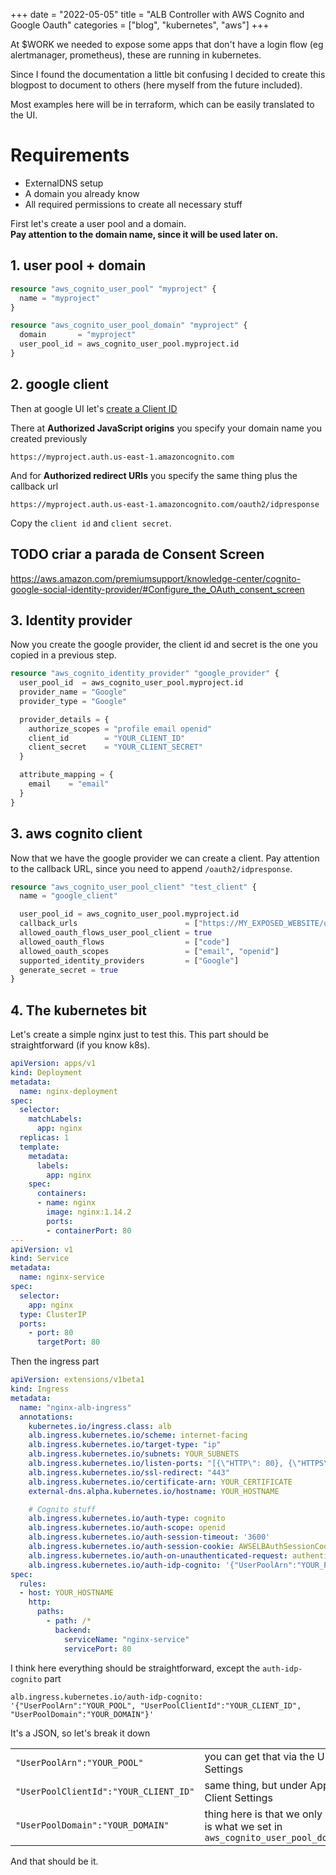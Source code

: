 
+++
date = "2022-05-05"
title = "ALB Controller with AWS Cognito and Google Oauth"
categories = ["blog", "kubernetes", "aws"]
+++

At $WORK we needed to expose some apps that don't have a login flow (eg alertmanager, prometheus), these are running in kubernetes.

Since I found the documentation a little bit confusing I decided to create this blogpost to document to others (here myself from the future included).


Most examples here will be in terraform, which can be easily translated to the UI.
# Requirements
* ExternalDNS setup
* A domain you already know
* All required permissions to create all necessary stuff



First let's create a user pool and a domain. \
**Pay attention to the domain name, since it will be used later on.**


## 1. user pool + domain
```terraform
resource "aws_cognito_user_pool" "myproject" {
  name = "myproject"
}

resource "aws_cognito_user_pool_domain" "myproject" {
  domain       = "myproject"
  user_pool_id = aws_cognito_user_pool.myproject.id
}
```

## 2. google client
Then at google UI let's [create a Client ID](https://console.cloud.google.com/apis/credentials)

There at  **Authorized JavaScript origins** you specify your domain name you created previously
```
https://myproject.auth.us-east-1.amazoncognito.com
```

And for **Authorized redirect URIs** you specify the same thing plus the callback url
```
https://myproject.auth.us-east-1.amazoncognito.com/oauth2/idpresponse
```

Copy the `client id` and `client secret`.

## TODO criar a parada de Consent Screen
https://aws.amazon.com/premiumsupport/knowledge-center/cognito-google-social-identity-provider/#Configure_the_OAuth_consent_screen


## 3. Identity provider
Now you create the google provider, the client id and secret is the one you copied in a previous step.
```terraform
resource "aws_cognito_identity_provider" "google_provider" {
  user_pool_id  = aws_cognito_user_pool.myproject.id
  provider_name = "Google"
  provider_type = "Google"

  provider_details = {
    authorize_scopes = "profile email openid"
    client_id        = "YOUR_CLIENT_ID"
    client_secret    = "YOUR_CLIENT_SECRET"
  }

  attribute_mapping = {
    email    = "email"
  }
}
```

## 3. aws cognito client
Now that we have the google provider we can create a client. Pay attention to the callback URL, since you need to append `/oauth2/idpresponse`.

```terraform
resource "aws_cognito_user_pool_client" "test_client" {
  name = "google_client"

  user_pool_id = aws_cognito_user_pool.myproject.id
  callback_urls                        = ["https://MY_EXPOSED_WEBSITE/oauth2/idpresponse"]
  allowed_oauth_flows_user_pool_client = true
  allowed_oauth_flows                  = ["code"]
  allowed_oauth_scopes                 = ["email", "openid"]
  supported_identity_providers         = ["Google"]
  generate_secret = true
}

```

## 4. The kubernetes bit
Let's create a simple nginx just to test this. This part should be straightforward (if you know k8s).

```yaml
apiVersion: apps/v1
kind: Deployment
metadata:
  name: nginx-deployment
spec:
  selector:
    matchLabels:
      app: nginx
  replicas: 1
  template:
    metadata:
      labels:
        app: nginx
    spec:
      containers:
      - name: nginx
        image: nginx:1.14.2
        ports:
        - containerPort: 80
---
apiVersion: v1
kind: Service
metadata:
  name: nginx-service
spec:
  selector:
    app: nginx
  type: ClusterIP
  ports:
    - port: 80
      targetPort: 80
```

Then the ingress part
```yaml
apiVersion: extensions/v1beta1
kind: Ingress
metadata:
  name: "nginx-alb-ingress"
  annotations:
    kubernetes.io/ingress.class: alb
    alb.ingress.kubernetes.io/scheme: internet-facing
    alb.ingress.kubernetes.io/target-type: "ip"
    alb.ingress.kubernetes.io/subnets: YOUR_SUBNETS
    alb.ingress.kubernetes.io/listen-ports: "[{\"HTTP\": 80}, {\"HTTPS\": 443}]"
    alb.ingress.kubernetes.io/ssl-redirect: "443"
    alb.ingress.kubernetes.io/certificate-arn: YOUR_CERTIFICATE
    external-dns.alpha.kubernetes.io/hostname: YOUR_HOSTNAME

    # Cognito stuff
    alb.ingress.kubernetes.io/auth-type: cognito
    alb.ingress.kubernetes.io/auth-scope: openid
    alb.ingress.kubernetes.io/auth-session-timeout: '3600'
    alb.ingress.kubernetes.io/auth-session-cookie: AWSELBAuthSessionCookie
    alb.ingress.kubernetes.io/auth-on-unauthenticated-request: authenticate
    alb.ingress.kubernetes.io/auth-idp-cognito: '{"UserPoolArn":"YOUR_POOL", "UserPoolClientId":"YOUR_CLIENT_ID", "UserPoolDomain":"YOUR_DOMAIN"}'
spec:
  rules:
  - host: YOUR_HOSTNAME
    http:
      paths:
        - path: /*
          backend:
            serviceName: "nginx-service"
            servicePort: 80
```


I think here everything should be straightforward, except the `auth-idp-cognito` part
```
alb.ingress.kubernetes.io/auth-idp-cognito: '{"UserPoolArn":"YOUR_POOL", "UserPoolClientId":"YOUR_CLIENT_ID", "UserPoolDomain":"YOUR_DOMAIN"}'
```

It's a JSON, so let's break it down

| | |
|-|-|
| `"UserPoolArn":"YOUR_POOL"` | you can get that via the UI by accessing General Settings |
`"UserPoolClientId":"YOUR_CLIENT_ID"` | same thing, but under App Integration -> App Client Settings
`"UserPoolDomain":"YOUR_DOMAIN"` | thing here is that we only want the prefix, which is what we set in `aws_cognito_user_pool_domain.myproject.domain`


And that should be it.
